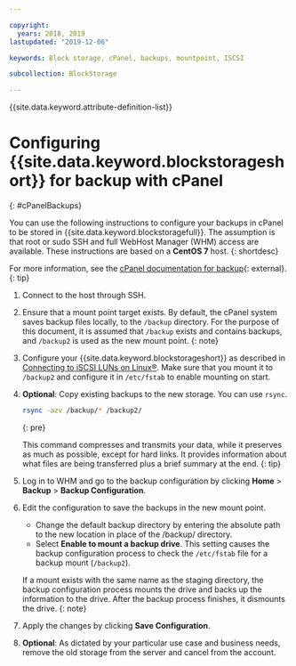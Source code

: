 ```yaml
---

copyright:
  years: 2018, 2019
lastupdated: "2019-12-06"

keywords: Block storage, cPanel, backups, mountpoint, ISCSI

subcollection: BlockStorage

---
```

{{site.data.keyword.attribute-definition-list}}

# Configuring {{site.data.keyword.blockstorageshort}} for backup with cPanel
{: #cPanelBackups}

You can use the following instructions to configure your backups in cPanel to be stored in {{site.data.keyword.blockstoragefull}}. The assumption is that root or sudo SSH and full WebHost Manager (WHM) access are available. These instructions are based on a **CentOS 7** host.
{: shortdesc}

For more information, see the [cPanel documentation for backup](https://docs.cpanel.net/knowledge-base/backup/){: external}.
{: tip}

1. Connect to the host through SSH.

2. Ensure that a mount point target exists.
   By default, the cPanel system saves backup files locally, to the `/backup` directory. For the purpose of this document, it is assumed that `/backup` exists and contains backups, and `/backup2` is used as the new mount point.
   {: note}

3. Configure your {{site.data.keyword.blockstorageshort}} as described in [Connecting to iSCSI LUNs on Linux&reg;](/docs/BlockStorage?topic=BlockStorage-mountingLinux#mountingLinux). Make sure that you mount it to `/backup2` and configure it in `/etc/fstab` to enable mounting on start.

4. **Optional**: Copy existing backups to the new storage. You can use `rsync`.
   ```zsh
   rsync -azv /backup/* /backup2/
   ```
   {: pre}

   This command compresses and transmits your data, while it preserves as much as possible, except for hard links. It provides information about what files are being transferred plus a brief summary at the end.
   {: tip}

5. Log in to WHM and go to the backup configuration by clicking **Home** > **Backup** > **Backup Configuration**.

6. Edit the configuration to save the backups in the new mount point.
    - Change the default backup directory by entering the absolute path to the new location in place of the /backup/ directory.
    - Select **Enable to mount a backup drive**. This setting causes the backup configuration process to check the `/etc/fstab` file for a backup mount (`/backup2`).

    If a mount exists with the same name as the staging directory, the backup configuration process mounts the drive and backs up the information to the drive. After the backup process finishes, it dismounts the drive.
    {: note}

7. Apply the changes by clicking **Save Configuration**.

8. **Optional**: As dictated by your particular use case and business needs, remove the old storage from the server and cancel from the account.

